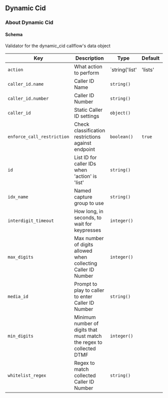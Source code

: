 ## Dynamic Cid

### About Dynamic Cid

#### Schema

Validator for the dynamic_cid callflow's data object



Key | Description | Type | Default | Required
--- | ----------- | ---- | ------- | --------
`action` | What action to perform | `string('list' | 'lists' | 'manual' | 'static')` |   | `false`
`caller_id.name` | Caller ID Name | `string()` |   | `false`
`caller_id.number` | Caller ID Number | `string()` |   | `false`
`caller_id` | Static Caller ID settings | `object()` |   | `false`
`enforce_call_restriction` | Check classification restrictions against endpoint | `boolean()` | `true` | `false`
`id` | List ID for caller IDs when 'action' is 'list' | `string()` |   | `false`
`idx_name` | Named capture group to use | `string()` |   | `false`
`interdigit_timeout` | How long, in seconds, to wait for keypresses | `integer()` |   | `false`
`max_digits` | Max number of digits allowed when collecting Caller ID Number | `integer()` |   | `false`
`media_id` | Prompt to play to caller to enter Caller ID Number | `string()` |   | `false`
`min_digits` | Minimum number of digits that must match the regex to collected DTMF | `integer()` |   | `false`
`whitelist_regex` | Regex to match collected Caller ID Number | `string()` |   | `false`



